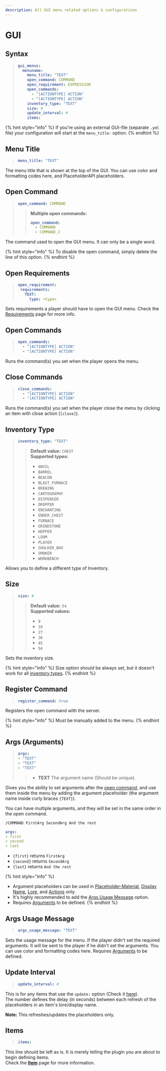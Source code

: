 ```yaml
---
description: All GUI menu related options & configurations
---
```


# GUI

## Syntax

> ```yaml
> gui_menus:
>   menuname:
>     menu_title: "TEXT"
>     open_command: COMMAND
>     open_requirement: EXPRESSION
>     open_commands:
>       - "[ACTIONTYPE] ACTION"
>       - "[ACTIONTYPE] ACTION"
>     inventory_type: "TEXT"
>     size: #
>     update_interval: #
>     items:
> ```

{% hint style="info" %}
If you're using an external GUI-file \(separate `.yml` file\) your configuration will start at the `menu_title:` option.
{% endhint %}

## Menu Title

> ```yaml
> menu_title: "TEXT"
> ```

The menu title that is shown at the top of the GUI. You can use color and formatting codes here, and PlaceholderAPI placeholders.

## Open Command

> ```yaml
> open_command: COMMAND
> ```
>
> > **Multiple open commands:**
> >
> > ```yaml
> > open_command:
> >   - COMMAND
> >   - COMMAND_2
> > ```

The command used to open the GUI menu. It can only be a single word.

{% hint style="info" %}
To disable the open command, simply delete the line of this option.
{% endhint %}

## Open Requirements

> ```yaml
> open_requirement:
>  requirements:
>    TEXT:
>      type: <type>
> ```

Sets requirements a player should have to open the GUI menu. Check the [Requirements](requirements.md) page for more info.

## Open Commands

> ```yaml
> open_commands:
>   - "[ACTIONTYPE] ACTION"
>   - "[ACTIONTYPE] ACTION"
> ```

Runs the command\(s\) you set when the player opens the menu.

## Close Commands

> ```yaml
> close_commands:
>   - "[ACTIONTYPE] ACTION"
>   - "[ACTIONTYPE] ACTION"
> ```

Runs the command\(s\) you set when the player close the menu by clicking an item with close action \(`[close]`\).

## Inventory Type

> ```yaml
> inventory_type: "TEXT"
> ```
>
> > **Default value:** `CHEST`  
> > **Supported types:**
> >
> > * `ANVIL`
> > * `BARREL`
> > * `BEACON`
> > * `BLAST_FURNACE`
> > * `BREWING`
> > * `CARTOGRAPHY`
> > * `DISPENSER`
> > * `DROPPER`
> > * `ENCHANTING`
> > * `ENDER_CHEST`
> > * `FURNACE`
> > * `GRINDSTONE`
> > * `HOPPER`
> > * `LOOM`
> > * `PLAYER`
> > * `SHULKER_BOX`
> > * `SMOKER`
> > * `WORKBENCH`

Allows you to define a different type of Inventory.

## Size

> ```yaml
> size: #
> ```
>
> > **Default value:** `54`  
> > **Supported values:**
> >
> > * `9`
> > * `18`
> > * `27`
> > * `36`
> > * `45`
> > * `54`

Sets the inventory size.

{% hint style="info" %}
Size option should be always set, but it doesn't work for all [inventory types](gui.md#inventory-type).
{% endhint %}

## Register Command

> ```yaml
> register_command: true
> ```

Registers the open command with the server.

{% hint style="info" %}
Must be manually added to the menu.
{% endhint %}

## Args \(Arguments\) <a id="args"></a>

> ```yaml
> args:
> - "TEXT"
> - "TEXT"
> - "TEXT"
> ```
>
> > * **TEXT** The argument name \(Should be unique\).

Gives you the ability to set arguments after the [open command](gui.md#open-command), and use them inside the menu by adding the argument placeholder \(the argument name inside curly braces `{TEXT}`\).

You can have multiple arguments, and they will be set in the same order in the open command.

```text
/COMMAND FirstArg SecondArg And the rest
```

```yaml
args:
- first
- second
- last
```

* `{first}` returns `FirstArg`
* `{second}` returns `SecondArg`
* `{last}` returns `And the rest`

{% hint style="info" %}
* Argument placeholders can be used in [Placeholder-Material](item.md#material), [Display Name](item.md#display-name), [Lore](item.md#lore), and [Actions](item.md#shift-left-middle-right-click-commands) only.
* It's highly recommended to add the [Args Usage Message](gui.md#args-usage-message) option.
* Requires [Arguments](gui.md#args) to be defined.
{% endhint %}

## Args Usage Message

> ```yaml
> args_usage_message: "TEXT"
> ```

Sets the usage message for the menu. If the player didn't set the required arguments. It will be sent to the player if he didn't set the arguments. You can use color and formatting codes here. Requires [Arguments](gui.md#args) to be defined.

## Update Interval

> ```yaml
> update_interval: #
> ```

This is for any items that use the `update:` option \(Check it [here](item.md#update)\).  
The number defines the delay \(in seconds\) between each refresh of the placeholders in an item's lore/display name.

**Note:** This refreshes/updates the placeholders only.

## Items

> ```yaml
> items:
> ```

This line should be left as is. It is merely telling the plugin you are about to begin defining items.  
Check the [**Item**](item.md) page for more information.

